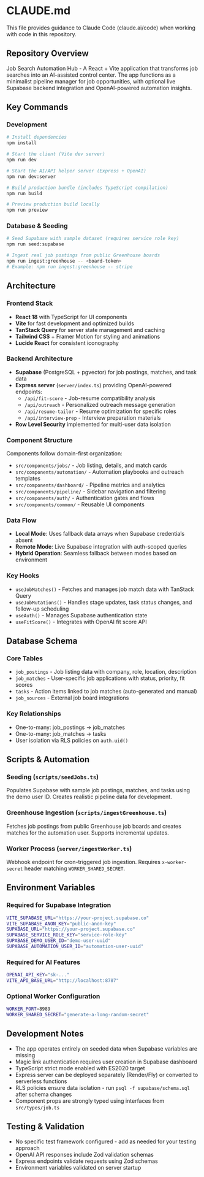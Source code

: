 # CLAUDE.md

This file provides guidance to Claude Code (claude.ai/code) when working with code in this repository.

## Repository Overview

Job Search Automation Hub - A React + Vite application that transforms job searches into an AI-assisted control center. The app functions as a minimalist pipeline manager for job opportunities, with optional live Supabase backend integration and OpenAI-powered automation insights.

## Key Commands

### Development
```bash
# Install dependencies
npm install

# Start the client (Vite dev server)
npm run dev

# Start the AI/API helper server (Express + OpenAI)
npm run dev:server

# Build production bundle (includes TypeScript compilation)
npm run build

# Preview production build locally
npm run preview
```

### Database & Seeding
```bash
# Seed Supabase with sample dataset (requires service role key)
npm run seed:supabase

# Ingest real job postings from public Greenhouse boards
npm run ingest:greenhouse -- <board-token>
# Example: npm run ingest:greenhouse -- stripe
```

## Architecture

### Frontend Stack
- **React 18** with TypeScript for UI components
- **Vite** for fast development and optimized builds
- **TanStack Query** for server state management and caching
- **Tailwind CSS** + Framer Motion for styling and animations
- **Lucide React** for consistent iconography

### Backend Architecture
- **Supabase** (PostgreSQL + pgvector) for job postings, matches, and task data
- **Express server** (`server/index.ts`) providing OpenAI-powered endpoints:
  - `/api/fit-score` - Job-resume compatibility analysis
  - `/api/outreach` - Personalized outreach message generation
  - `/api/resume-tailor` - Resume optimization for specific roles
  - `/api/interview-prep` - Interview preparation materials
- **Row Level Security** implemented for multi-user data isolation

### Component Structure
Components follow domain-first organization:
- `src/components/jobs/` - Job listing, details, and match cards
- `src/components/automation/` - Automation playbooks and outreach templates
- `src/components/dashboard/` - Pipeline metrics and analytics
- `src/components/pipeline/` - Sidebar navigation and filtering
- `src/components/auth/` - Authentication gates and flows
- `src/components/common/` - Reusable UI components

### Data Flow
- **Local Mode**: Uses fallback data arrays when Supabase credentials absent
- **Remote Mode**: Live Supabase integration with auth-scoped queries
- **Hybrid Operation**: Seamless fallback between modes based on environment

### Key Hooks
- `useJobMatches()` - Fetches and manages job match data with TanStack Query
- `useJobMutations()` - Handles stage updates, task status changes, and follow-up scheduling
- `useAuth()` - Manages Supabase authentication state
- `useFitScore()` - Integrates with OpenAI fit score API

## Database Schema

### Core Tables
- `job_postings` - Job listing data with company, role, location, description
- `job_matches` - User-specific job applications with status, priority, fit scores
- `tasks` - Action items linked to job matches (auto-generated and manual)
- `job_sources` - External job board integrations

### Key Relationships
- One-to-many: job_postings → job_matches
- One-to-many: job_matches → tasks
- User isolation via RLS policies on `auth.uid()`

## Scripts & Automation

### Seeding (`scripts/seedJobs.ts`)
Populates Supabase with sample job postings, matches, and tasks using the demo user ID. Creates realistic pipeline data for development.

### Greenhouse Ingestion (`scripts/ingestGreenhouse.ts`)
Fetches job postings from public Greenhouse job boards and creates matches for the automation user. Supports incremental updates.

### Worker Process (`server/ingestWorker.ts`)
Webhook endpoint for cron-triggered job ingestion. Requires `x-worker-secret` header matching `WORKER_SHARED_SECRET`.

## Environment Variables

### Required for Supabase Integration
```bash
VITE_SUPABASE_URL="https://your-project.supabase.co"
VITE_SUPABASE_ANON_KEY="public-anon-key"
SUPABASE_URL="https://your-project.supabase.co"
SUPABASE_SERVICE_ROLE_KEY="service-role-key"
SUPABASE_DEMO_USER_ID="demo-user-uuid"
SUPABASE_AUTOMATION_USER_ID="automation-user-uuid"
```

### Required for AI Features
```bash
OPENAI_API_KEY="sk-..."
VITE_API_BASE_URL="http://localhost:8787"
```

### Optional Worker Configuration
```bash
WORKER_PORT=8989
WORKER_SHARED_SECRET="generate-a-long-random-secret"
```

## Development Notes

- The app operates entirely on seeded data when Supabase variables are missing
- Magic link authentication requires user creation in Supabase dashboard
- TypeScript strict mode enabled with ES2020 target
- Express server can be deployed separately (Render/Fly) or converted to serverless functions
- RLS policies ensure data isolation - run `psql -f supabase/schema.sql` after schema changes
- Component props are strongly typed using interfaces from `src/types/job.ts`

## Testing & Validation

- No specific test framework configured - add as needed for your testing approach
- OpenAI API responses include Zod validation schemas
- Express endpoints validate requests using Zod schemas
- Environment variables validated on server startup